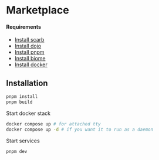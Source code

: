 # Marketplace

#### Requirements

- [Install scarb](https://docs.swmansion.com/scarb/)
- [Install dojo](https://book.dojoengine.org/)
- [Install pnpm](https://pnpm.io/installation)
- [Install biome](https://biomejs.dev/guides/getting-started/)
- [Install docker](https://docs.docker.com/engine/install/)

## Installation

```bash
pnpm install
pnpm build
```

Start docker stack

```bash
docker compose up # for attached tty
docker compose up -d # if you want it to run as a daemon
```

Start services

```bash
pnpm dev
```
